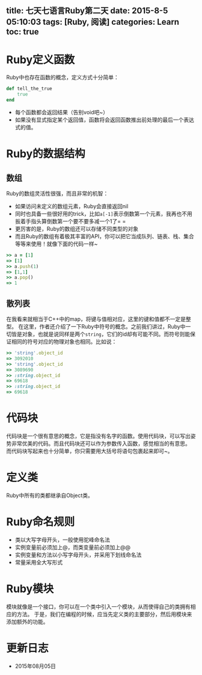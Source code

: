 title: 七天七语言Ruby第二天
date: 2015-8-5 05:10:03
tags: [Ruby, 阅读]
categories: Learn
toc: true
---
# Ruby定义函数
Ruby中也存在函数的概念，定义方式十分简单：

```ruby
def tell_the_true
    true
end
```

- 每个函数都会返回结果（告别void吧~）
- 如果没有显式指定某个返回值，函数将会返回函数推出前处理的最后一个表达式的值。

<!-- more -->

# Ruby的数据结构
## 数组
Ruby的数组灵活性很强，而且非常的机智：
- 如果访问未定义的数组元素，Ruby会直接返回nil
- 同时也具备一些很好用的trick，比如`a[-1]`表示倒数第一个元素，我再也不用扳着手指头算倒数第一个要不要多减一个1了= =
- 更厉害的是，Ruby的数组还可以存储不同类型的对象
- 而且Ruby的数组有着极其丰富的API，你可以把它当成队列、链表、栈、集合等等来使用！就像下面的代码一样~

```ruby
>> a = [1]
=> [1]
>> a.push(1)
=> [1,1] 
>> a.pop()
=> 1
```

## 散列表
在我看来就相当于C++中的map，将键与值相对应，这里的键和值都不一定是整型。
在这里，作者还介绍了一下Ruby中符号的概念。之前我们讲过，Ruby中一切皆是对象，也就是说同样是两个`string`，它们的id却有可能不同。而符号则能保证相同的符号对应的物理对象也相同。比如说：

```ruby
>> 'string'.object_id
=> 3092010
>> 'string'.object_id
=> 3089690
>> :string.object_id
=> 69618
>> :string.object_id
=> 69618
```

# 代码块
代码块是一个很有意思的概念，它是指没有名字的函数。使用代码块，可以写出姿势非常优美的代码。而且代码块还可以作为参数传入函数，感觉相当的有意思。
而代码块写起来也十分简单，你只需要用大括号将语句包裹起来即可~。

# 定义类
Ruby中所有的类都继承自Object类。

# Ruby命名规则

- 类以大写字母开头，一般使用驼峰命名法
- 实例变量前必须加上@，而类变量前必须加上@@
- 实例变量和方法以小写字母开头，并采用下划线命名法
- 常量采用全大写形式

# Ruby模块
模块就像是一个接口，你可以在一个类中引入一个模块，从而使得自己的类拥有相应的方法。
于是，我们在编程的时候，应当先定义类的主要部分，然后用模块来添加额外的功能。

# 更新日志
- 2015年08月05日
